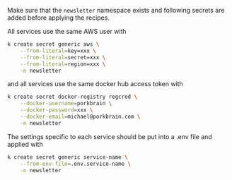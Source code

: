 Make sure that the `newsletter` namespace exists and following secrets are
added before applying the recipes.

All services use the same AWS user with

```bash
k create secret generic aws \
    --from-literal=key=xxx \
    --from-literal=secret=xxx \
    --from-literal=region=xxx \
    -n newsletter
```

and all services use the same docker hub access token with

```bash
k create secret docker-registry regcred \
    --docker-username=porkbrain \
    --docker-password=xxx \
    --docker-email=michael@porkbrain.com \
    -n newsletter
```

The settings specific to each service should be put into a .env file and applied
with

```bash
k create secret generic service-name \
    --from-env-file=.env.service-name \
    -n newsletter
```
